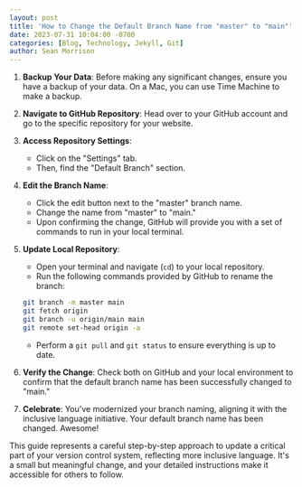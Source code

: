 ```yaml
---
layout: post
title: 'How to Change the Default Branch Name from "master" to "main"'
date: 2023-07-31 10:04:00 -0700
categories: [Blog, Technology, Jekyll, Git]
author: Sean Morrison
---
```


1. **Backup Your Data**: Before making any significant changes, ensure you have a backup of your data. On a Mac, you can use Time Machine to make a backup.

2. **Navigate to GitHub Repository**: Head over to your GitHub account and go to the specific repository for your website.

3. **Access Repository Settings**:
   - Click on the "Settings" tab.
   - Then, find the "Default Branch" section.

4. **Edit the Branch Name**:
   - Click the edit button next to the "master" branch name.
   - Change the name from "master" to "main."
   - Upon confirming the change, GitHub will provide you with a set of commands to run in your local terminal.

5. **Update Local Repository**:
   - Open your terminal and navigate (`cd`) to your local repository.
   - Run the following commands provided by GitHub to rename the branch:

   ```zsh
   git branch -m master main
   git fetch origin
   git branch -u origin/main main
   git remote set-head origin -a
   ```

   - Perform a `git pull` and `git status` to ensure everything is up to date.

6. **Verify the Change**: Check both on GitHub and your local environment to confirm that the default branch name has been successfully changed to "main."

7. **Celebrate**: You've modernized your branch naming, aligning it with the inclusive language initiative. Your default branch name has been changed. Awesome!

This guide represents a careful step-by-step approach to update a critical part of your version control system, reflecting more inclusive language. It's a small but meaningful change, and your detailed instructions make it accessible for others to follow.
